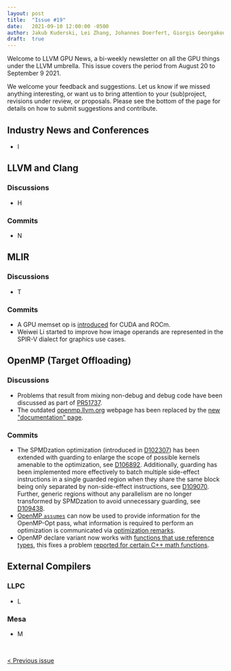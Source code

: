 ```yaml
---
layout: post
title:  "Issue #19"
date:   2021-09-10 12:00:00 -0500
author: Jakub Kuderski, Lei Zhang, Johannes Doerfert, Giorgis Georgakoudis, Joseph Huber
draft:  true
---
```


Welcome to LLVM GPU News, a bi-weekly newsletter on all the GPU things under the LLVM umbrella.
This issue covers the period from August 20 to September 9 2021.

We welcome your feedback and suggestions. Let us know if we missed anything interesting, or want us to bring attention to your (sub)project, revisions under review, or proposals. Please see the bottom of the page for details on how to submit suggestions and contribute.


## Industry News and Conferences

*  I


##  LLVM and Clang

### Discussions

*  H

### Commits

*  N


## MLIR

### Discussions

*  T

### Commits

*  A GPU memset op is [introduced](https://reviews.llvm.org/D107548) for CUDA and ROCm.
*  Weiwei Li started to improve how image operands are represented in the SPIR-V dialect for graphics use cases.


## OpenMP (Target Offloading)

### Discussions

*  Problems that result from mixing non-debug and debug code have been discussed as part of [PR51737](https://bugs.llvm.org/show_bug.cgi?id=51737).
*  The outdated [openmp.llvm.org](https://openmp.llvm.org) webpage has been replaced by the [new "documentation" page](https://openmp.llvm.org/docs).

### Commits

*  The SPMDzation optimization (introduced in [D102307](https://reviews.llvm.org/D102307)) has been extended with guarding to enlarge the scope of possible kernels amenable to the optimization, see [D106892](https://reviews.llvm.org/D106892). Additionally, guarding has been implemented more effectively to batch multiple side-effect instructions in a single guarded region when they share the same block being only separated by non-side-effect instructions, see [D109070](https://reviews.llvm.org/D109070). Further, generic regions without any parallelism are no longer transformed by SPMDzation to avoid unnecessary guarding, see [D109438](https://reviews.llvm.org/D109438).
*  [OpenMP `assumes`](https://reviews.llvm.org/D105937) can now be used to provide information for the OpenMP-Opt pass, what information is required to perform an optimization is communicated via [optimization remarks](https://openmp.llvm.org/docs/remarks/OptimizationRemarks.html).
*  OpenMP declare variant now works with [functions that use reference types](https://reviews.llvm.org/D108774), this fixes a problem [reported for certain C++ math functions](https://lists.llvm.org/pipermail/openmp-dev/2021-August/004094.html).


## External Compilers

### LLPC

*  L

### Mesa

*  M

<br/>
<p style="text-align:left;">
    <a href="{% post_url 2021-08-20-issue-18 %}"> < Previous issue</a>
    <span style="float:right;">
        <!--<a href="{% post_url 2021-09-10-issue-19 %}"> Next issue > </a>-->
    </span>
</p>
